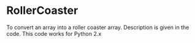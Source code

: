 # RollerCoaster
To convert an array into a roller coaster array. Description is given in the code.
This code works for Python 2.x
